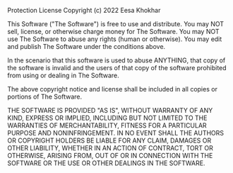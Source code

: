 Protection License
Copyright (c) 2022 Eesa Khokhar

This Software ("The Software") is free to use and distribute.
You may NOT sell, license, or otherwise charge money for The Software. You may NOT use The Software to abuse any rights (human or otherwise).
You may edit and publish The Software under the conditions above.

In the scenario that this software is used to abuse ANYTHING, that copy of the software is invalid and the users of that copy of the software prohibited from using or dealing in The Software.



The above copyright notice and license shall be included in all copies or portions of The Software.

THE SOFTWARE IS PROVIDED "AS IS", WITHOUT WARRANTY OF ANY KIND, EXPRESS OR
IMPLIED, INCLUDING BUT NOT LIMITED TO THE WARRANTIES OF MERCHANTABILITY,
FITNESS FOR A PARTICULAR PURPOSE AND NONINFRINGEMENT. IN NO EVENT SHALL THE
AUTHORS OR COPYRIGHT HOLDERS BE LIABLE FOR ANY CLAIM, DAMAGES OR OTHER
LIABILITY, WHETHER IN AN ACTION OF CONTRACT, TORT OR OTHERWISE, ARISING FROM,
OUT OF OR IN CONNECTION WITH THE SOFTWARE OR THE USE OR OTHER DEALINGS IN THE
SOFTWARE.
